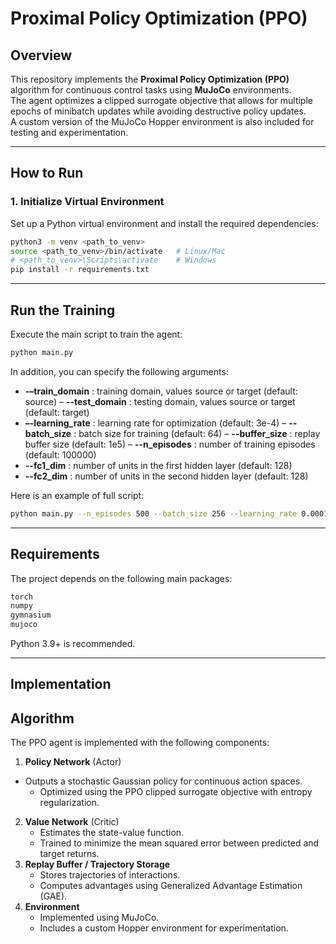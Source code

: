 # Proximal Policy Optimization (PPO)

## Overview

This repository implements the **Proximal Policy Optimization (PPO)** algorithm for continuous control tasks using **MuJoCo** environments.  
The agent optimizes a clipped surrogate objective that allows for multiple epochs of minibatch updates while avoiding destructive policy updates.  
A custom version of the MuJoCo Hopper environment is also included for testing and experimentation.

---

## How to Run

### 1. Initialize Virtual Environment

Set up a Python virtual environment and install the required dependencies:

```bash
python3 -m venv <path_to_venv>
source <path_to_venv>/bin/activate   # Linux/Mac
# <path_to_venv>\Scripts\activate    # Windows
pip install -r requirements.txt
```

---

## Run the Training

Execute the main script to train the agent:
```bash
python main.py
```

In addition, you can specify the following arguments:
- **-–train_domain** : training domain, values source or target (default: source)
– **--test_domain** : testing domain, values source or target (default: target)
- **–-learning_rate** : learning rate for optimization (default: 3e-4)
– **--batch_size** : batch size for training (default: 64)
– **--buffer_size** : replay buffer size (default: 1e5)
– **--n_episodes** : number of training episodes (default: 100000)
- **--fc1_dim** : number of units in the first hidden layer (default: 128)
- **--fc2_dim** : number of units in the second hidden layer (default: 128)

Here is an example of full script:
```bash
python main.py --n_episodes 500 --batch_size 256 --learning_rate 0.0001
```

---

## Requirements
The project depends on the following main packages:

```bash
torch
numpy
gymnasium
mujoco
```
Python 3.9+ is recommended.

---

## Implementation

## Algorithm

The PPO agent is implemented with the following components:
1. **Policy Network** (Actor)
  - Outputs a stochastic Gaussian policy for continuous action spaces.
	- Optimized using the PPO clipped surrogate objective with entropy regularization.
2.	**Value Network** (Critic)
	- Estimates the state-value function.
	- Trained to minimize the mean squared error between predicted and target returns.
3.	**Replay Buffer / Trajectory Storage**
	- Stores trajectories of interactions.
	- Computes advantages using Generalized Advantage Estimation (GAE).
4.	**Environment**
	- Implemented using MuJoCo.
	- Includes a custom Hopper environment for experimentation.
